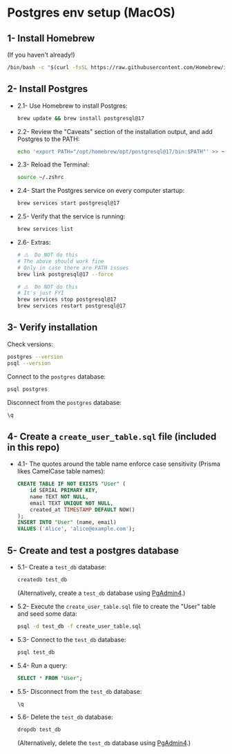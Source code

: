 # Postgres env setup (MacOS)

## 1- Install Homebrew

(If you haven't already!)

```bash
/bin/bash -c "$(curl -fsSL https://raw.githubusercontent.com/Homebrew/install/HEAD/install.sh)"
```

## 2- Install Postgres

- 2.1- Use Homebrew to install Postgres:

    ```bash
    brew update && brew install postgresql@17
    ```

- 2.2- Review the "Caveats" section of the installation output, and add Postgres to the PATH:

    ```bash
    echo 'export PATH="/opt/homebrew/opt/postgresql@17/bin:$PATH"' >> ~/.zshrc
    ```

- 2.3- Reload the Terminal:

    ```bash
    source ~/.zshrc
    ```

- 2.4- Start the Postgres service on every computer startup:

    ```bash
    brew services start postgresql@17
    ```

- 2.5- Verify that the service is running:

    ```bash
    brew services list
    ```

- 2.6- Extras:

    ```bash
    # ⚠️  Do NOT do this
    # The above should work fine
    # Only in case there are PATH issues
    brew link postgresql@17 --force
    ```

    ```bash
    # ⚠️  Do NOT do this
    # It's just FYI
    brew services stop postgresql@17
    brew services restart postgresql@17
    ```

## 3- Verify installation

Check versions:

```bash
postgres --version
psql --version
```

Connect to the `postgres` database:

```bash
psql postgres
```

Disconnect from the `postgres` database:

```sql
\q
```

## 4- Create a `create_user_table.sql` file (included in this repo)

- 4.1- The quotes around the table name enforce case sensitivity (Prisma likes CamelCase table names):

    ```sql
    CREATE TABLE IF NOT EXISTS "User" (
        id SERIAL PRIMARY KEY,
        name TEXT NOT NULL,
        email TEXT UNIQUE NOT NULL,
        created_at TIMESTAMP DEFAULT NOW()
    );
    INSERT INTO "User" (name, email)
    VALUES ('Alice', 'alice@example.com');
    ```

## 5- Create and test a postgres database

- 5.1- Create a `test_db` database:

    ```bash
    createdb test_db
    ```

    (Alternatively, create a `test_db` database using [PgAdmin4](https://formulae.brew.sh/cask/pgadmin4).)

- 5.2- Execute the `create_user_table.sql` file to create the "User" table and seed some data:

    ```bash
    psql -d test_db -f create_user_table.sql
    ```

- 5.3- Connect to the `test_db` database:

    ```bash
    psql test_db
    ```

- 5.4- Run a query:

    ```sql
    SELECT * FROM "User";
    ```

- 5.5- Disconnect from the `test_db` database:

    ```sql
    \q
    ```

- 5.6- Delete the `test_db` database:

    ```bash
    dropdb test_db
    ```

    (Alternatively, delete the `test_db` database using [PgAdmin4](https://formulae.brew.sh/cask/pgadmin4).)
